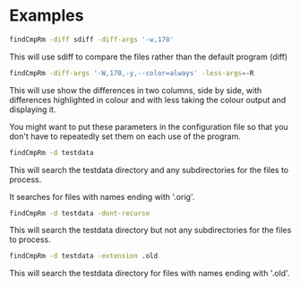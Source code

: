 <!-- Created by mkdoc DO NOT EDIT. -->

# Examples

```sh
findCmpRm -diff sdiff -diff-args '-w,170'
```
This will use sdiff to compare the files rather than the default program
\(diff\)

```sh
findCmpRm -diff-args '-W,170,-y,--color=always' -less-args=-R
```
This will use show the differences in two columns, side by side, with
differences highlighted in colour and with less taking the colour output and
displaying it\.

You might want to put these parameters in the configuration file so that you
don&apos;t have to repeatedly set them on each use of the program\.

```sh
findCmpRm -d testdata
```
This will search the testdata directory and any subdirectories for the files to
process\.

It searches for files with names ending with &apos;\.orig&apos;\.

```sh
findCmpRm -d testdata -dont-recurse
```
This will search the testdata directory but not any subdirectories for the files
to process\.

```sh
findCmpRm -d testdata -extension .old
```
This will search the testdata directory for files with names ending with
&apos;\.old&apos;\.

